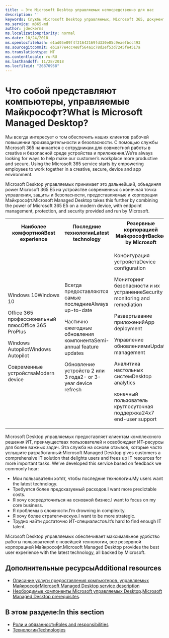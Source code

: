 ```yaml
---
title: — Это Microsoft Desktop управляемых непосредственно для вас
description: ''
keywords: Службы Microsoft Desktop управляемых, Microsoft 365, документация
ms.service: m365-md
author: jdeckerms
ms.localizationpriority: normal
ms.date: 10/24/2018
ms.openlocfilehash: e1ad05e09f4f21642169fd330e05c9eaefbcc493
ms.sourcegitcommit: eb1a77e4cc4e8f564a1c78d2ef53d7245fe4517a
ms.translationtype: MT
ms.contentlocale: ru-RU
ms.lasthandoff: 11/28/2018
ms.locfileid: "26870958"
---
```

# <a name="what-is-microsoft-managed-desktop"></a><span data-ttu-id="2ac85-103">Что собой представляют компьютеры, управляемые Майкрософт?</span><span class="sxs-lookup"><span data-stu-id="2ac85-103">What is Microsoft Managed Desktop?</span></span>

<!--from Overview-->

<span data-ttu-id="2ac85-p101">Мы всегда интересует о том обеспечить наших клиентов рабочей повышении производительности и безопасности. С помощью службы Microsoft 365 начинается с сотрудникам для совместной работы в creative и безопасной среде устройства и приложения.</span><span class="sxs-lookup"><span data-stu-id="2ac85-p101">We’re always looking for ways to help make our customer’s workplace more productive and secure. Using the Microsoft 365 service starts by empowering employees to work together in a creative, secure, device and app environment.</span></span>

<span data-ttu-id="2ac85-106">Microsoft Desktop управляемых принимает это дальнейший, объединяя power Microsoft 365 E5 на устройстве современных с конечная точка управления, защиты и безопасности, предоставляемые и корпорации Майкрософт.</span><span class="sxs-lookup"><span data-stu-id="2ac85-106">Microsoft Managed Desktop takes this further by combining the power of Microsoft 365 E5 on a modern device, with endpoint management, protection, and security provided and run by Microsoft.</span></span>


<table>
<tr><th><span data-ttu-id="2ac85-107">Наиболее комфортной</span><span class="sxs-lookup"><span data-stu-id="2ac85-107">Best experience</span></span></th><th><span data-ttu-id="2ac85-108">Последние технологии</span><span class="sxs-lookup"><span data-stu-id="2ac85-108">Latest technology</span></span></th><th><span data-ttu-id="2ac85-109">Резервные корпорацией Майкрософт</span><span class="sxs-lookup"><span data-stu-id="2ac85-109">Backed by Microsoft</span></span></th></tr>
<tr><td><p><span data-ttu-id="2ac85-110">Windows 10</span><span class="sxs-lookup"><span data-stu-id="2ac85-110">Windows 10</span></span></p><p><span data-ttu-id="2ac85-111">Office 365 профессиональный плюс</span><span class="sxs-lookup"><span data-stu-id="2ac85-111">Office 365 ProPlus</span></span></p><p></p><p><span data-ttu-id="2ac85-112">Windows Autopilot</span><span class="sxs-lookup"><span data-stu-id="2ac85-112">Windows Autopilot</span></span></p><p><span data-ttu-id="2ac85-113">Современные устройства</span><span class="sxs-lookup"><span data-stu-id="2ac85-113">Modern device</span></span></p></td><td><p><span data-ttu-id="2ac85-114">Всегда предоставляются самые последние</span><span class="sxs-lookup"><span data-stu-id="2ac85-114">Always up-to-date</span></span></p><p><span data-ttu-id="2ac85-115">Частично ежегодные обновления компонента</span><span class="sxs-lookup"><span data-stu-id="2ac85-115">Semi-annual feature updates</span></span> </p><p><span data-ttu-id="2ac85-116">Обновление устройств 2 или 3 года</span><span class="sxs-lookup"><span data-stu-id="2ac85-116">2- or 3-year device refresh</span></span></p></td><td><p><span data-ttu-id="2ac85-117">Конфигурация устройств</span><span class="sxs-lookup"><span data-stu-id="2ac85-117">Device configuration</span></span></p><p><span data-ttu-id="2ac85-118">Мониторинг безопасности и их устранение</span><span class="sxs-lookup"><span data-stu-id="2ac85-118">Security monitoring and remediation</span></span></p><p><span data-ttu-id="2ac85-119">Развертывание приложений</span><span class="sxs-lookup"><span data-stu-id="2ac85-119">App deployment</span></span></p><p><span data-ttu-id="2ac85-120">Управление обновлениями</span><span class="sxs-lookup"><span data-stu-id="2ac85-120">Update management</span></span></p><p><span data-ttu-id="2ac85-121">Аналитика настольных систем</span><span class="sxs-lookup"><span data-stu-id="2ac85-121">Desktop analytics</span></span></p><p><span data-ttu-id="2ac85-122">конечный пользователь круглосуточная поддержка</span><span class="sxs-lookup"><span data-stu-id="2ac85-122">24x7 end-user support</span></span></p></td></tr>
</table>

<span data-ttu-id="2ac85-p102">Microsoft Desktop управляемых предоставляет клиентам комплексного решения ИТ, преимуществах пользователей и освобождает ИТ-ресурсы для более важных задач. Эта служба на основе отзывов, которые часто услышите разработанный:</span><span class="sxs-lookup"><span data-stu-id="2ac85-p102">Microsoft Managed Desktop gives customers a comprehensive IT solution that delights users and frees up IT resources for more important tasks. We’ve developed this service based on feedback we commonly hear:</span></span>
- <span data-ttu-id="2ac85-125">Мои пользователи хотят, чтобы последние технологии.</span><span class="sxs-lookup"><span data-stu-id="2ac85-125">My users want the latest technology.</span></span>
- <span data-ttu-id="2ac85-126">Требуется более предсказуемый расходов.</span><span class="sxs-lookup"><span data-stu-id="2ac85-126">I want more predictable costs.</span></span>
- <span data-ttu-id="2ac85-127">Я хочу сосредоточиться на основной бизнес.</span><span class="sxs-lookup"><span data-stu-id="2ac85-127">I want to focus on my core business.</span></span> 
- <span data-ttu-id="2ac85-128">Я проблемы в сложности.</span><span class="sxs-lookup"><span data-stu-id="2ac85-128">I’m drowning in complexity.</span></span> 
- <span data-ttu-id="2ac85-129">Я хочу более стратегическую.</span><span class="sxs-lookup"><span data-stu-id="2ac85-129">I want to be more strategic.</span></span> 
- <span data-ttu-id="2ac85-130">Трудно найти достаточно ИТ-специалистов.</span><span class="sxs-lookup"><span data-stu-id="2ac85-130">It’s hard to find enough IT talent.</span></span>  

<span data-ttu-id="2ac85-131">Microsoft Desktop управляемых обеспечивает максимальное удобство работы пользователей с новейшей технологии, все резервной корпорацией Майкрософт.</span><span class="sxs-lookup"><span data-stu-id="2ac85-131">Microsoft Managed Desktop provides the best user experience with the latest technology, all backed by Microsoft.</span></span> 

## <a name="additional-resources"></a><span data-ttu-id="2ac85-132">Дополнительные ресурсы</span><span class="sxs-lookup"><span data-stu-id="2ac85-132">Additional resources</span></span>
- [<span data-ttu-id="2ac85-133">Описание услуги предоставления компьютеров, управляемых Майкрософт</span><span class="sxs-lookup"><span data-stu-id="2ac85-133">Microsoft Managed Desktop service description</span></span>](../service-description/index.md)
- <span data-ttu-id="2ac85-134">[Необходимые компоненты Microsoft управляемых Desktop](../get-ready/prerequisites.md).</span><span class="sxs-lookup"><span data-stu-id="2ac85-134">[Microsoft Managed Desktop prerequisites](../get-ready/prerequisites.md).</span></span>

<!--When you enroll in Microsoft Managed Desktop, Microsoft provides you with devices that are configured to join your Azure Active Directory tenant. Windows 10, Office 365, and some apps and features associated with [Microsoft 365 Enterprise E5](https://www.microsoft.com/en-us/microsoft-365/compare-all-microsoft-365-plans) are installed (by Microsoft) on your devices. When your employees who are using these devices need help, they contact Microsoft Managed Desktop support (provided by Microsoft) through a custom chat app.--> 

<!--With Microsoft Managed Desktop, you get **software as a service** (Microsoft 365 E5), **Device as a service** (Microsoft Surface devices ready to use), and **IT support as a service** (Help desk and more).--> 
 
## <a name="in-this-section"></a><span data-ttu-id="2ac85-135">В этом разделе:</span><span class="sxs-lookup"><span data-stu-id="2ac85-135">In this section</span></span>
- [<span data-ttu-id="2ac85-136">Роли и обязанности</span><span class="sxs-lookup"><span data-stu-id="2ac85-136">Roles and responsibilities</span></span>](roles-and-responsibilities.md)
- [<span data-ttu-id="2ac85-137">Технологии</span><span class="sxs-lookup"><span data-stu-id="2ac85-137">Technologies</span></span>](technologies.md)
